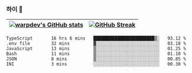 
### 하이 👋
[![warpdev's GitHub stats](https://github-readme-stats.vercel.app/api?username=warpdev&show_icons=true&theme=vue-dark)](#) |[![GitHub Streak](https://github-readme-streak-stats.herokuapp.com/?user=warpdev&theme=dark)](#)
--- | --- |
<!--START_SECTION:waka-->

```text
TypeScript       16 hrs 6 mins   ███████████████████████▒░   93.12 %
.env file        32 mins         ▓░░░░░░░░░░░░░░░░░░░░░░░░   03.18 %
JavaScript       13 mins         ▒░░░░░░░░░░░░░░░░░░░░░░░░   01.25 %
Bash             11 mins         ▒░░░░░░░░░░░░░░░░░░░░░░░░   01.10 %
JSON             8 mins          ▒░░░░░░░░░░░░░░░░░░░░░░░░   00.85 %
INI              3 mins          ░░░░░░░░░░░░░░░░░░░░░░░░░   00.30 %
```

<!--END_SECTION:waka-->

<!--
**warpdev/warpdev** is a ✨ _special_ ✨ repository because its `README.md` (this file) appears on your GitHub profile.

Here are some ideas to get you started:

- 🔭 I’m currently working on ...
- 🌱 I’m currently learning ...
- 👯 I’m looking to collaborate on ...
- 🤔 I’m looking for help with ...
- 💬 Ask me about ...
- 📫 How to reach me: ...
- 😄 Pronouns: ...
- ⚡ Fun fact: ...
-->
